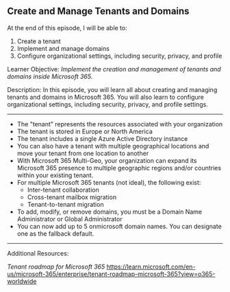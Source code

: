 ## Create and Manage Tenants and Domains
At the end of this episode, I will be able to:    

1. Create a tenant
2. Implement and manage domains
3. Configure organizational settings, including security, privacy, and profile

Learner Objective: *Implement the creation and management of tenants and domains inside Microsoft 365.*    

Description: In this episode, you will learn all about creating and managing tenants and domains in Microsoft 365. You will also learn to configure organizational settings, including security, privacy, and profile settings.

--------  

* The "tenant" represents the resources associated with your organization 
* The tenant is stored in Europe or North America
* The tenant includes a single Azure Active Directory instance 
* You can also have a tenant with multiple geographical locations and move your tenant from one location to another
* With Microsoft 365 Multi-Geo, your organization can expand its Microsoft 365 presence to multiple geographic regions and/or countries within your existing tenant.
* For multiple Microsoft 365 tenants (not ideal), the following exist:
	- Inter-tenant collaboration
	- Cross-tenant mailbox migration 
	- Tenant-to-tenant migration 
* To add, modify, or remove domains, you must be a Domain Name Administrator or Global Administrator
* You can now add up to 5 onmicrosoft domain names. You can designate one as the fallback default. 

-----------

Additional Resources:

*Tenant roadmap for Microsoft 365*
https://learn.microsoft.com/en-us/microsoft-365/enterprise/tenant-roadmap-microsoft-365?view=o365-worldwide